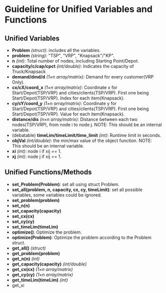 # Guideline for Unified Variables and Functions

## Unified Variables
* **Problem** *(struct)*: includes all the variables.
* **problem** *(string)*: "TSP", "VRP", "Knapsack"/"KP".
*  **n** *(int)*: Total number of nodes, including Starting Point/Depot.
*  **capacity/c/cap/cpct** *(int/double)*: Indicates the capacity of Truck/Knapsack
*  **demand/dmd/d** *(1×n array/matrix)*: Demand for every customer(VRP Only).
* **cx/cX/coord_x** *(1×n array/matrix)*: Coordinate x for Start/Depot(TSP/VRP) and cities/clients(TSP/VRP). First one being Start/Depot(TSP/VRP). Index for each item(Knapsack).
* **cy/cY/coord_y** *(1×n array/matrix)*: Coordinate y for Start/Depot(TSP/VRP) and cities/clients(TSP/VRP). First one being Start/Depot(TSP/VRP). Value for each item(Knapsack).
* **distance/dis** *(n×n array/matrix)*: Distance between each two nodes(TSP/VRP), from node i to node j. NOTE: This should be an internal variable.
* (debatable) **timeLim/timeLimit/time_limit** *(int)*: Runtime limit in seconds.
* **objVal** *(int/double)*: the min/max value of the object function. NOTE: This should be an internal variable.
* **xi** *(int)*: node i if xij == 1.
* **xj** *(int)*: node j if xij == 1.

## Unified Functions/Methods
* **set_Problem(Problem)**: set all using struct Problem.
* **set_all(problem, n, capacity, cx, cy, timeLimit)**: set all possible variables, some variables could be ignored.
* **set_problem(problem)**
* **set_n(n)** 
* **set_capacity(capacity)** 
* **set_cx(cx)** 
* **set_cy(cy)** 
* **set_timeLim(timeLim)** 
* **optimize()**: Optimize the problem.
* **optimize(Problem)**: Optimize the problem according to the Problem struct.
* **get_all()** *(struct)*
* **get_problem(problem)**
* **get_n(n)** *(int)*
* **get_capacity(capacity)** *(int/double)*
* **get_cx(cx)** *(1×n array/matrix)*
* **get_cy(cy)** *(1×n array/matrix)*
* **get_timeLim(timeLim)** *(int)*
* get_xi